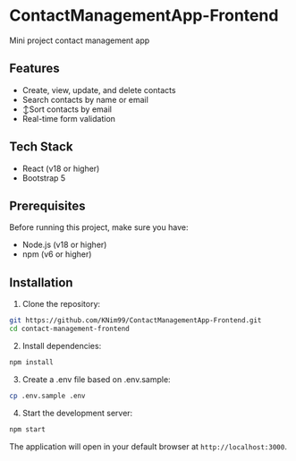 # ContactManagementApp-Frontend
Mini project contact management app

## Features

- Create, view, update, and delete contacts
- Search contacts by name or email
- ↕Sort contacts by email
- Real-time form validation

## Tech Stack

- React (v18 or higher)
- Bootstrap 5

## Prerequisites

Before running this project, make sure you have:

- Node.js (v18 or higher)
- npm (v6 or higher)

## Installation

1. Clone the repository:
```bash
git https://github.com/KNim99/ContactManagementApp-Frontend.git
cd contact-management-frontend
```

2. Install dependencies:
```bash
npm install
```

3. Create a .env file based on .env.sample:
```bash
cp .env.sample .env
```

4. Start the development server:
```bash
npm start
```

The application will open in your default browser at `http://localhost:3000`.
